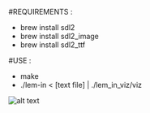 #REQUIREMENTS :

- brew install sdl2
- brew install sdl2_image
- brew install sdl2_ttf

#USE : 

- make
- ./lem-in < [text file] | ./lem_in_viz/viz

![alt text](https://github.com/nessman69/lem_in_viz/blob/master/img/image.png)
